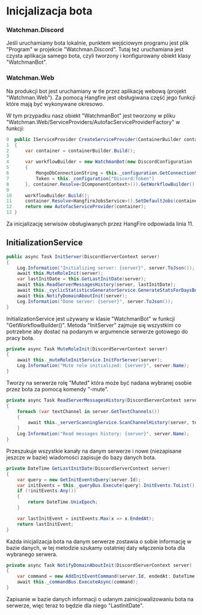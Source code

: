 # Inicjalizacja bota
  
### Watchman.Discord

Jeśli uruchamiamy bota lokalnie, punktem wejściowym programu jest plik "Program" w projekcie "Watchman.Discord".  Tutaj też
uruchamiana jest czysta aplikacja samego bota, czyli tworzony i konfigurowany obiekt klasy "WatchmanBot".

### Watchman.Web

Na produkcji bot jest uruchamiany w tle przez aplikację webową (projekt "Watchman.Web").  Za pomocą Hangfire jest obsługiwana część jego funkcji które mają być wykonywane okresowo.

W tym przypadku nasz obiekt "WatchmanBot" jest tworzony w pliku "Watchman.Web/ServiceProviders/AutofacServiceProviderFactory" w funkcji:
```csharp
0  public IServiceProvider CreateServiceProvider(ContainerBuilder containerBuilder)
1  {
2      var container = containerBuilder.Build();
3
4      var workflowBuilder = new WatchmanBot(new DiscordConfiguration
5      {
6          MongoDbConnectionString = this._configuration.GetConnectionString("Mongo"),
7          Token = this._configuration["Discord:Token"]
8      }, container.Resolve<IComponentContext>()).GetWorkflowBuilder();
9
10     workflowBuilder.Build();
11     container.Resolve<HangfireJobsService>().SetDefaultJobs(container);
12     return new AutofacServiceProvider(container);
13 }
```
Za inicjalizację serwisów obsługiwanych przez HangFire odpowiada linia 11.

## InitializationService

```csharp
public async Task InitServer(DiscordServerContext server)
{ 
    Log.Information("Initializing server: {server}", server.ToJson());
    await this.MuteRoleInit(server);
    var lastInitDate = this.GetLastInitDate(server);
    await this.ReadServerMessagesHistory(server, lastInitDate);
    await this._cyclicStatisticsGeneratorService.GenerateStatsForDaysBefore(server, lastInitDate);
    await this.NotifyDomainAboutInit(server);
    Log.Information("Done server: {server}", server.ToJson());
}
```
InitializationService jest używany w klasie "WatchmanBot" w funkcji "GetWorkflowBuilder()".  Metoda "InitServer" zajmuje się wszystkim co potrzebne aby dostać na podanym w argumencie serwerze gotowego do pracy bota.


```csharp
private async Task MuteRoleInit(DiscordServerContext server)
{
    await this._muteRoleInitService.InitForServer(server);
    Log.Information("Mute role initialized: {server}", server.Name);
}
```
Tworzy na serwerze rolę "Muted" która może być nadana wybranej osobie przez bota za pomocą komendy "-mute".

```csharp
private async Task ReadServerMessagesHistory(DiscordServerContext server, DateTime lastInitDate)
{
    foreach (var textChannel in server.GetTextChannels())
    {
        await this._serverScanningService.ScanChannelHistory(server, textChannel, lastInitDate);
    }
    Log.Information("Read messages history: {server}", server.Name);
}
```
Przeszukuje wszystkie kanały na danym serwerze i nowe (niezapisane jeszcze w bazie) wiadomości zapisuje do bazy danych bota.


```csharp
private DateTime GetLastInitDate(DiscordServerContext server)
{
    var query = new GetInitEventsQuery(server.Id);
    var initEvents = this._queryBus.Execute(query).InitEvents.ToList();
    if (!initEvents.Any())
    {
        return DateTime.UnixEpoch;
    }

    var lastInitEvent = initEvents.Max(x => x.EndedAt);
    return lastInitEvent;
}
```
Każda inicjalizacja bota na danym serwerze zostawia o sobie informację w bazie danych, w tej metodzie szukamy
ostatniej daty włączenia bota dla wybranego serwera.


```csharp
private async Task NotifyDomainAboutInit(DiscordServerContext server)
{
    var command = new AddInitEventCommand(server.Id, endedAt: DateTime.UtcNow);
    await this._commandBus.ExecuteAsync(command);
}
```
Zapisanie w bazie danych informacji o udanym zainicjowalizowaniu bota na serwerze, więc teraz to będzie dla niego "LastInitDate".